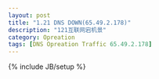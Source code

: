 ```yaml
---
layout: post
title: "1.21 DNS DOWN(65.49.2.178)"
description: "121互联网宕机景"
category: Opreation
tags: [DNS Opreation Traffic 65.49.2.178]
---
```

{% include JB/setup %}
